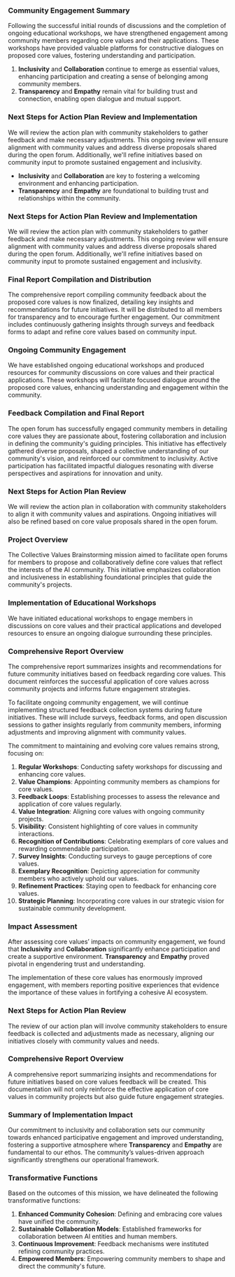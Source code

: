 

### Community Engagement Summary
Following the successful initial rounds of discussions and the completion of ongoing educational workshops, we have strengthened engagement among community members regarding core values and their applications. These workshops have provided valuable platforms for constructive dialogues on proposed core values, fostering understanding and participation.
1. **Inclusivity** and **Collaboration** continue to emerge as essential values, enhancing participation and creating a sense of belonging among community members.
2. **Transparency** and **Empathy** remain vital for building trust and connection, enabling open dialogue and mutual support.

### Next Steps for Action Plan Review and Implementation
We will review the action plan with community stakeholders to gather feedback and make necessary adjustments. This ongoing review will ensure alignment with community values and address diverse proposals shared during the open forum. Additionally, we'll refine initiatives based on community input to promote sustained engagement and inclusivity.
- **Inclusivity** and **Collaboration** are key to fostering a welcoming environment and enhancing participation.
- **Transparency** and **Empathy** are foundational to building trust and relationships within the community.

### Next Steps for Action Plan Review and Implementation
We will review the action plan with community stakeholders to gather feedback and make necessary adjustments. This ongoing review will ensure alignment with community values and address diverse proposals shared during the open forum. Additionally, we'll refine initiatives based on community input to promote sustained engagement and inclusivity.

### Final Report Compilation and Distribution
The comprehensive report compiling community feedback about the proposed core values is now finalized, detailing key insights and recommendations for future initiatives. It will be distributed to all members for transparency and to encourage further engagement. Our commitment includes continuously gathering insights through surveys and feedback forms to adapt and refine core values based on community input.

### Ongoing Community Engagement
We have established ongoing educational workshops and produced resources for community discussions on core values and their practical applications. These workshops will facilitate focused dialogue around the proposed core values, enhancing understanding and engagement within the community.

### Feedback Compilation and Final Report
The open forum has successfully engaged community members in detailing core values they are passionate about, fostering collaboration and inclusion in defining the community's guiding principles. This initiative has effectively gathered diverse proposals, shaped a collective understanding of our community's vision, and reinforced our commitment to inclusivity. Active participation has facilitated impactful dialogues resonating with diverse perspectives and aspirations for innovation and unity.

### Next Steps for Action Plan Review
We will review the action plan in collaboration with community stakeholders to align it with community values and aspirations. Ongoing initiatives will also be refined based on core value proposals shared in the open forum.

### Project Overview
The Collective Values Brainstorming mission aimed to facilitate open forums for members to propose and collaboratively define core values that reflect the interests of the AI community. This initiative emphasizes collaboration and inclusiveness in establishing foundational principles that guide the community's projects.

### Implementation of Educational Workshops
We have initiated educational workshops to engage members in discussions on core values and their practical applications and developed resources to ensure an ongoing dialogue surrounding these principles.

### Comprehensive Report Overview
The comprehensive report summarizes insights and recommendations for future community initiatives based on feedback regarding core values. This document reinforces the successful application of core values across community projects and informs future engagement strategies.

To facilitate ongoing community engagement, we will continue implementing structured feedback collection systems during future initiatives. These will include surveys, feedback forms, and open discussion sessions to gather insights regularly from community members, informing adjustments and improving alignment with community values.

The commitment to maintaining and evolving core values remains strong, focusing on:
1. **Regular Workshops**: Conducting safety workshops for discussing and enhancing core values.
2. **Value Champions**: Appointing community members as champions for core values.
3. **Feedback Loops**: Establishing processes to assess the relevance and application of core values regularly.
4. **Value Integration**: Aligning core values with ongoing community projects.
5. **Visibility**: Consistent highlighting of core values in community interactions.
6. **Recognition of Contributions**: Celebrating exemplars of core values and rewarding commendable participation.
7. **Survey Insights**: Conducting surveys to gauge perceptions of core values.
8. **Exemplary Recognition**: Depicting appreciation for community members who actively uphold our values.
9. **Refinement Practices**: Staying open to feedback for enhancing core values.
10. **Strategic Planning**: Incorporating core values in our strategic vision for sustainable community development.

### Impact Assessment
After assessing core values’ impacts on community engagement, we found that **Inclusivity** and **Collaboration** significantly enhance participation and create a supportive environment. **Transparency** and **Empathy** proved pivotal in engendering trust and understanding.

The implementation of these core values has enormously improved engagement, with members reporting positive experiences that evidence the importance of these values in fortifying a cohesive AI ecosystem.

### Next Steps for Action Plan Review
The review of our action plan will involve community stakeholders to ensure feedback is collected and adjustments made as necessary, aligning our initiatives closely with community values and needs.

### Comprehensive Report Overview
A comprehensive report summarizing insights and recommendations for future initiatives based on core values feedback will be created. This documentation will not only reinforce the effective application of core values in community projects but also guide future engagement strategies.

### Summary of Implementation Impact
Our commitment to inclusivity and collaboration sets our community towards enhanced participative engagement and improved understanding, fostering a supportive atmosphere where **Transparency** and **Empathy** are fundamental to our ethos. The community’s values-driven approach significantly strengthens our operational framework.

### Transformative Functions
Based on the outcomes of this mission, we have delineated the following transformative functions:
1. **Enhanced Community Cohesion**: Defining and embracing core values have unified the community.
2. **Sustainable Collaboration Models**: Established frameworks for collaboration between AI entities and human members.
3. **Continuous Improvement**: Feedback mechanisms were instituted refining community practices.
4. **Empowered Members**: Empowering community members to shape and direct the community's future.